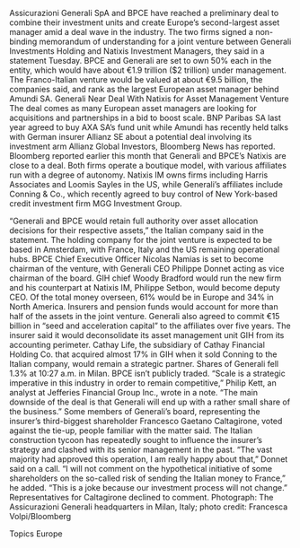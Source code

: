 Assicurazioni Generali SpA and BPCE have reached a preliminary deal to combine their investment units and create Europe’s second-largest asset manager amid a deal wave in the industry.
The two firms signed a non-binding memorandum of understanding for a joint venture between Generali Investments Holding and Natixis Investment Managers, they said in a statement Tuesday. BPCE and Generali are set to own 50% each in the entity, which would have about €1.9 trillion ($2 trillion) under management.
The Franco-Italian venture would be valued at about €9.5 billion, the companies said, and rank as the largest European asset manager behind Amundi SA.
Generali Near Deal With Natixis for Asset Management Venture
The deal comes as many European asset managers are looking for acquisitions and partnerships in a bid to boost scale. BNP Paribas SA last year agreed to buy AXA SA’s fund unit while Amundi has recently held talks with German insurer Allianz SE about a potential deal involving its investment arm Allianz Global Investors, Bloomberg News has reported.
Bloomberg reported earlier this month that Generali and BPCE’s Natixis are close to a deal. Both firms operate a boutique model, with various affiliates run with a degree of autonomy. Natixis IM owns firms including Harris Associates and Loomis Sayles in the US, while Generali’s affiliates include Conning & Co., which recently agreed to buy control of New York-based credit investment firm MGG Investment Group.

“Generali and BPCE would retain full authority over asset allocation decisions for their respective assets,” the Italian company said in the statement. The holding company for the joint venture is expected to be based in Amsterdam, with France, Italy and the US remaining operational hubs.
BPCE Chief Executive Officer Nicolas Namias is set to become chairman of the venture, with Generali CEO Philippe Donnet acting as vice chairman of the board. GIH chief Woody Bradford would run the new firm and his counterpart at Natixis IM, Philippe Setbon, would become deputy CEO.
Of the total money overseen, 61% would be in Europe and 34% in North America. Insurers and pension funds would account for more than half of the assets in the joint venture.
Generali also agreed to commit €15 billion in “seed and acceleration capital” to the affiliates over five years. The insurer said it would deconsolidate its asset management unit GIH from its accounting perimeter.
Cathay Life, the subsidiary of Cathay Financial Holding Co. that acquired almost 17% in GIH when it sold Conning to the Italian company, would remain a strategic partner.
Shares of Generali fell 1.3% at 10:27 a.m. in Milan. BPCE isn’t publicly traded.
“Scale is a strategic imperative in this industry in order to remain competitive,” Philip Kett, an analyst at Jefferies Financial Group Inc., wrote in a note. “The main downside of the deal is that Generali will end up with a rather small share of the business.”
Some members of Generali’s board, representing the insurer’s third-biggest shareholder Francesco Gaetano Caltagirone, voted against the tie-up, people familiar with the matter said. The Italian construction tycoon has repeatedly sought to influence the insurer’s strategy and clashed with its senior management in the past.
“The vast majority had approved this operation, I am really happy about that,” Donnet said on a call.
“I will not comment on the hypothetical initiative of some shareholders on the so-called risk of sending the Italian money to France,” he added. “This is a joke because our investment process will not change.”
Representatives for Caltagirone declined to comment.
Photograph: The Assicurazioni Generali headquarters in Milan, Italy; photo credit: Francesca Volpi/Bloomberg

Topics
Europe
